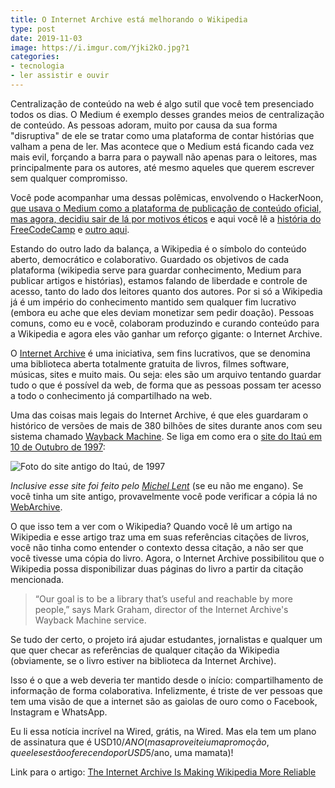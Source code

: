 ```yaml
---
title: O Internet Archive está melhorando o Wikipedia
type: post
date: 2019-11-03
image: https://i.imgur.com/Yjki2kO.jpg?1
categories:
- tecnologia
- ler assistir e ouvir
---
```


Centralização de conteúdo na web é algo sutil que você tem presenciado todos os dias. O Medium é exemplo desses grandes meios de centralização de conteúdo. As pessoas adoram, muito por causa da sua forma "disruptiva" de ele se tratar como uma plataforma de contar histórias que valham a pena de ler. Mas acontece que o Medium está ficando cada vez mais evil, forçando a barra para o paywall não apenas para o leitores, mas principalmente para os autores, até mesmo aqueles que querem escrever sem qualquer compromisso. 

Você pode acompanhar uma dessas polêmicas, envolvendo o HackerNoon, [que usava o Medium como a plataforma de publicação de conteúdo oficial, mas agora, decidiu sair de lá por motivos éticos](https://hackernoon.com/about-removing-medium-from-hackernoon-com-7c72353ba6e) e aqui você lê a [história do FreeCodeCamp](https://wptavern.com/freecodecamp-moves-off-of-medium-after-being-pressured-to-put-articles-behind-paywalls) e [outro aqui](https://www.cjr.org/business_of_news/medium-publication.php).

Estando do outro lado da balança, a Wikipedia é o símbolo do conteúdo aberto, democrático e colaborativo. Guardado os objetivos de cada plataforma (wikipedia serve para guardar conhecimento, Medium para publicar artigos e histórias), estamos falando de liberdade e controle de acesso, tanto do lado dos leitores quanto dos autores. Por si só a Wikipedia já é um império do conhecimento mantido sem qualquer fim lucrativo (embora eu ache que eles deviam monetizar sem pedir doação). Pessoas comuns, como eu e você, colaboram produzindo e curando conteúdo para a Wikipedia e agora eles vão ganhar um reforço gigante: o Internet Archive.

O [Internet Archive](https://archive.org/index.php) é uma iniciativa, sem fins lucrativos, que se denomina uma biblioteca aberta totalmente gratuita de livros, filmes software, músicas, sites e muito mais. Ou seja: eles são um arquivo tentando guardar tudo o que é possível da web, de forma que as pessoas possam ter acesso a todo o conhecimento já compartilhado na web.

Uma das coisas mais legais do Internet Archive, é que eles guardaram o histórico de versões de mais de 380 bilhões de sites durante anos com seu sistema chamado [Wayback Machine](https://archive.org/web/). Se liga em como era o [site do Itaú em 10 de Outubro de 1997](https://web.archive.org/web/19971010125332/http://www.itau.com.br/):

![Foto do site antigo do Itaú, de 1997](https://i.imgur.com/ZmWQfWR.png)

_Inclusive esse site foi feito pelo [Michel Lent](https://twitter.com/lent)_ (se eu não me engano).
Se você tinha um site antigo, provavelmente você pode verificar a cópia lá no [WebArchive](https://web.archive.org/).

O que isso tem a ver com o Wikipedia? 
Quando você lê um artigo na Wikipedia e esse artigo traz uma em suas referências citações de livros, você não tinha como entender o contexto dessa citação, a não ser que você tivesse uma cópia do livro. Agora, o Internet Archive possibilitou que o Wikipedia possa disponibilizar duas páginas do livro a partir da citação mencionada.

> “Our goal is to be a library that’s useful and reachable by more people,” says Mark Graham, director of the Internet Archive's Wayback Machine service.

Se tudo der certo, o projeto irá ajudar estudantes, jornalistas e qualquer um que quer checar as referências de qualquer citação da Wikipedia (obviamente, se o livro estiver na biblioteca da Internet Archive).

Isso é o que a web deveria ter mantido desde o início: compartilhamento de informação de forma colaborativa. Infelizmente, é triste de ver pessoas que tem uma visão de que a internet são as gaiolas de ouro como o Facebook, Instagram e WhatsApp. 

Eu li essa notícia incrível na Wired, grátis, na Wired. Mas ela tem um plano de assinatura que é USD$10/ANO (mas aproveitei uma promoção, que eles estão oferecendo por USD$5/ano, uma mamata)! 

Link para o artigo: [The Internet Archive Is Making Wikipedia More Reliable](https://www.wired.com/story/internet-archive-wikipedia-more-reliable/)